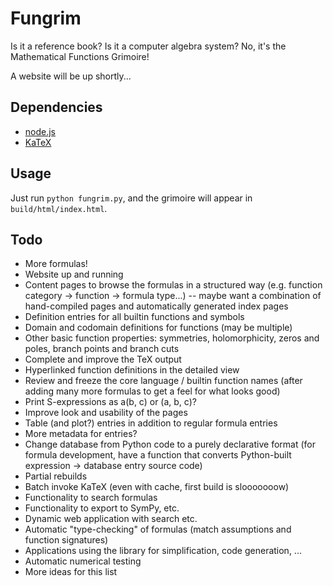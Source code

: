 # Fungrim

Is it a reference book? Is it a computer algebra system? No, it's the Mathematical Functions Grimoire! 

A website will be up shortly...

## Dependencies

* [node.js](https://nodejs.org/)
* [KaTeX](https://www.npmjs.com/package/katex)

## Usage

Just run `python fungrim.py`, and the grimoire will appear in `build/html/index.html`.

## Todo

* More formulas!
* Website up and running
* Content pages to browse the formulas in a structured way (e.g. function category -> function -> formula type...) -- maybe want a combination of hand-compiled pages and automatically generated index pages
* Definition entries for all builtin functions and symbols
* Domain and codomain definitions for functions (may be multiple)
* Other basic function properties: symmetries, holomorphicity, zeros and poles, branch points and branch cuts
* Complete and improve the TeX output
* Hyperlinked function definitions in the detailed view
* Review and freeze the core language / builtin function names (after adding many more formulas to get a feel for what looks good)
* Print S-expressions as a(b, c) or (a, b, c)?
* Improve look and usability of the pages
* Table (and plot?) entries in addition to regular formula entries
* More metadata for entries?
* Change database from Python code to a purely declarative format (for formula development, have a function that converts Python-built expression -> database entry source code)
* Partial rebuilds
* Batch invoke KaTeX (even with cache, first build is slooooooow)
* Functionality to search formulas
* Functionality to export to SymPy, etc.
* Dynamic web application with search etc.
* Automatic "type-checking" of formulas (match assumptions and function signatures)
* Applications using the library for simplification, code generation, ...
* Automatic numerical testing
* More ideas for this list

